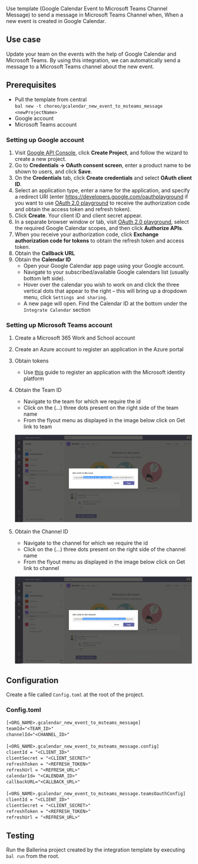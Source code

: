 Use template (Google Calendar Event to Microsoft Teams Channel Message) to send a message in Microsoft Teams Channel when, When a new event is created in Google Calendar.

## Use case
Update your team on the events with the help of Google Calendar and Microsoft Teams. By using this integration, 
we can automatically send a message to a Microsoft Teams channel about the new event.

## Prerequisites
* Pull the template from central  
  `bal new -t choreo/gcalendar_new_event_to_msteams_message <newProjectName>`
* Google account
* Microsoft Teams account

### Setting up Google account
1. Visit [Google API Console](https://console.developers.google.com), click **Create Project**, and follow the wizard to create a new project.
2. Go to **Credentials -> OAuth consent screen**, enter a product name to be shown to users, and click **Save**.
3. On the **Credentials** tab, click **Create credentials** and select **OAuth client ID**.
4. Select an application type, enter a name for the application, and specify a redirect URI (enter https://developers.google.com/oauthplayground if you want to use
   [OAuth 2.0 playground](https://developers.google.com/oauthplayground) to receive the authorization code and obtain the
   access token and refresh token).
5. Click **Create**. Your client ID and client secret appear.
6. In a separate browser window or tab, visit [OAuth 2.0 playground](https://developers.google.com/oauthplayground), select the required Google Calendar scopes, and then click **Authorize APIs**.
7. When you receive your authorization code, click **Exchange authorization code for tokens** to obtain the refresh token and access token.
8. Obtain the **Callback URL**
9. Obtain the **Calendar ID**
   - Open your Google Calendar app page using your Google account.
   - Navigate to your subscribed/available Google calendars list (usually bottom left side).
   - Hover over the calendar you wish to work on and click the three vertical dots that appear to the right – this will bring up a dropdown menu, click `Settings and sharing`.
   - A new page will open. Find the Calendar ID at the bottom under the `Integrate Calendar` section

### Setting up Microsoft Teams account
1. Create a Microsoft 365 Work and School account
2. Create an Azure account to register an application in the Azure portal
3. Obtain tokens
   - Use [this](https://docs.microsoft.com/en-us/graph/auth-register-app-v2) guide to register an application with the Microsoft identity platform
4. Obtain the Team ID
   - Navigate to the team for which we require the id
   - Click on the (...) three dots present on the right side of the team name
   - From the flyout menu as displayed in the image below click on Get link to team

    <p>
    <img src="./docs/images/teams2.png?raw=true" alt="SFDC Campaign ID"/>
    </p>

5. Obtain the Channel ID 
   - Navigate to the channel for which we require the id
   - Click on the (...) three dots present on the right side of the channel name
   - From the flyout menu as displayed in the image below click on Get link to channel

    <p>
    <img src="./docs/images/teams3.png?raw=true" alt="SFDC Campaign ID"/>
    </p>

## Configuration
Create a file called `Config.toml` at the root of the project.

### Config.toml
```
[<ORG_NAME>.gcalendar_new_event_to_msteams_message]
teamId="<TEAM_ID>"
channelId="<CHANNEL_ID>"

[<ORG_NAME>.gcalendar_new_event_to_msteams_message.config]
clientId = "<CLIENT_ID>"
clientSecret = "<CLIENT_SECRET>"
refreshToken = "<REFRESH_TOKEN>"
refreshUrl = "<REFRESH_URL>"
calendarId= "<CALENDAR_ID>"
callbackURL="<CALLBACK_URL>"

[<ORG_NAME>.gcalendar_new_event_to_msteams_message.teamsOauthConfig]
clientId = "<CLIENT_ID>"
clientSecret = "<CLIENT_SECRET>"
refreshToken = "<REFRESH_TOKEN>"
refreshUrl = "<REFRESH_URL>"
```

## Testing
Run the Ballerina project created by the integration template by executing `bal run` from the root.